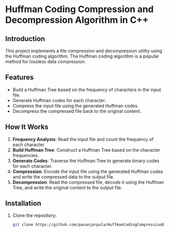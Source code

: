 # Huffman Coding Compression and Decompression Algorithm in C++

## Introduction
This project implements a file compression and decompression utility using the Huffman coding algorithm. The Huffman coding algorithm is a popular method for lossless data compression.

## Features
- Build a Huffman Tree based on the frequency of characters in the input file.
- Generate Huffman codes for each character.
- Compress the input file using the generated Huffman codes.
- Decompress the compressed file back to the original content.

## How It Works
1. **Frequency Analysis**: Read the input file and count the frequency of each character.
2. **Build Huffman Tree**: Construct a Huffman Tree based on the character frequencies.
3. **Generate Codes**: Traverse the Huffman Tree to generate binary codes for each character.
4. **Compression**: Encode the input file using the generated Huffman codes and write the compressed data to the output file.
5. **Decompression**: Read the compressed file, decode it using the Huffman Tree, and write the original content to the output file.

## Installation
1. Clone the repository:
   ```bash
   git clone https://github.com/pavanjarpula/HuffmanCodingCompressionDecompression.git
